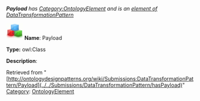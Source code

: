 ___Payload__ has [Category:OntologyElement](../../Category/OntologyElement "Category:OntologyElement") and is an [element of](../../Property/ElementOf "Property:ElementOf") [DataTransformationPattern](../../Submissions/DataTransformationPattern "Submissions:DataTransformationPattern")_


  




[![Class](../../images/thumb/2/27/Class.gif/45px-Class.gif)](../../Image/Class.gif "Class")
__Name__: Payload 


__Type:__ owl:Class 


__Description__: 





Retrieved from "[http://ontologydesignpatterns.org/wiki/Submissions:DataTransformationPattern/Payload](../../Submissions/DataTransformationPattern/hasPayload)"
 [Category](http://ontologydesignpatterns.org/wiki/Special:Categories "Special:Categories"): [OntologyElement](../../Category/OntologyElement "Category:OntologyElement")